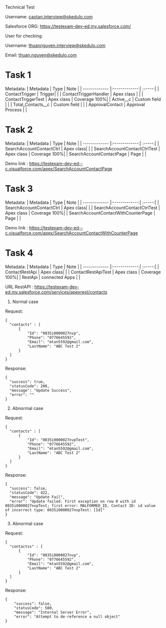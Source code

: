 Technical Test

Username: caotan.interview@skedulo.com

Salesforce ORG: https://testexam-dev-ed.my.salesforce.com/

User for checking:

Username: thuannguyen.interview@skedulo.com

Email: thuan.nguyen@skedulo.com

# Task 1
Metadata:
| Metadata        | Type           | Note  |
| ------------- |:-------------:| :-----:|
| ContactTrigger      | Trigger| |
| ContactTriggerHandler      | Apex class      | |
| ContactTriggerTest | Apex class      | Coverage 100%|
| Active__c | Custom field      |    |
| Total_Contacts__c | Custom field      | |
| ApprovalContact | Approval Process     | |

# Task 2

Metadata:
| Metadata        | Type           | Note  |
| ------------- |:-------------:| :-----:|
| SearchAccountContactCtrl      | Apex class| |
| SearchAccountContactCtrlTest      | Apex class      | Coverage 100%|
| SearchAccountContactPage | Page      | |

Demo link :
https://testexam-dev-ed--c.visualforce.com/apex/SearchAccountContactPage

# Task 3

Metadata:
| Metadata        | Type           | Note  |
| ------------- |:-------------:| :-----:|
| SearchAccountContactCtrl      | Apex class| |
| SearchAccountContactCtrlTest      | Apex class      | Coverage 100%|
| SearchAccountContactWithCounterPage | Page      | |

Demo link :
https://testexam-dev-ed--c.visualforce.com/apex/SearchAccountContactWithCounterPage

# Task 4

Metadata:
| Metadata        | Type           | Note  |
| ------------- |:-------------:| :-----:|
| ContactRestApi      | Apex class| |
| ContactRestApiTest      | Apex class      | Coverage 100%|
| RestApi | connected Apps      | |

URL RestAPI : https://testexam-dev-ed.my.salesforce.com/services/apexrest/contacts

1. Normal case

Request: 

    {
      "contacts" : [
          {
              "Id": "0035i0000027nvp",
              "Phone": "0776645592",
              "Email": "mtan5592@gmail.com",
              "LastName": "ABC Test 2"
          }
      ]
    }

Response:

    {
      "success": true,
      "statusCode": 200,
      "message": "Update Success",
      "error": ""
    }

2. Abnormal case

Request: 

    {
      "contacts" : [
          {
              "Id": "0035i0000027nvpTest",
              "Phone": "0776645592",
              "Email": "mtan5592@gmail.com",
              "LastName": "ABC Test 2"
          }
      ]
    }

Response:

    {
      "success": false,
      "statusCode": 422,
      "message": "Update Fail",
      "error": "Update failed. First exception on row 0 with id 0035i0000027nvpTest; first error: MALFORMED_ID, Contact ID: id value of incorrect type: 0035i0000027nvpTest: [Id]"
    }
    
3. Abnormal case

Request: 

    {
      "contactss" : [
          {
              "Id": "0035i0000027nvp",
              "Phone": "0776645592",
              "Email": "mtan5592@gmail.com",
              "LastName": "ABC Test 2"
          }
      ]
    }

Response:

    {
        "success": false,
        "statusCode": 500,
        "message": "Internal Server Error",
        "error": "Attempt to de-reference a null object"
    }
